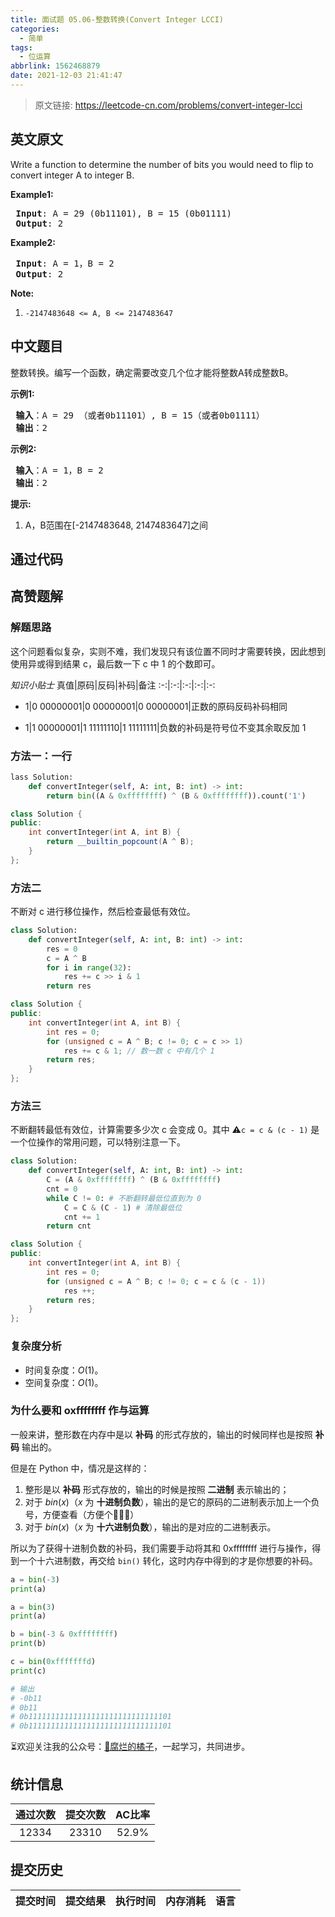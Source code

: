 ```yaml
---
title: 面试题 05.06-整数转换(Convert Integer LCCI)
categories:
  - 简单
tags:
  - 位运算
abbrlink: 1562468879
date: 2021-12-03 21:41:47
---
```


> 原文链接: https://leetcode-cn.com/problems/convert-integer-lcci


## 英文原文
<div><p>Write a function to determine the number of bits you would need to flip to convert integer A to integer B.</p>

<p><strong>Example1:</strong></p>

<pre>
<strong> Input</strong>: A = 29 (0b11101), B = 15 (0b01111)
<strong> Output</strong>: 2
</pre>

<p><strong>Example2:</strong></p>

<pre>
<strong> Input</strong>: A = 1，B = 2
<strong> Output</strong>: 2
</pre>

<p><strong>Note:</strong></p>

<ol>
	<li><code>-2147483648 &lt;= A, B &lt;= 2147483647</code></li>
</ol>
</div>

## 中文题目
<div><p>整数转换。编写一个函数，确定需要改变几个位才能将整数A转成整数B。</p>

<p> <strong>示例1:</strong></p>

<pre>
<strong> 输入</strong>：A = 29 （或者0b11101）, B = 15（或者0b01111）
<strong> 输出</strong>：2
</pre>

<p> <strong>示例2:</strong></p>

<pre>
<strong> 输入</strong>：A = 1，B = 2
<strong> 输出</strong>：2
</pre>

<p> <strong>提示:</strong></p>

<ol>
<li>A，B范围在[-2147483648, 2147483647]之间</li>
</ol>
</div>

## 通过代码
<RecoDemo>
</RecoDemo>


## 高赞题解
### 解题思路
这个问题看似复杂，实则不难，我们发现只有该位置不同时才需要转换，因此想到使用异或得到结果 c，最后数一下 c 中 1 的个数即可。

*知识小贴士*
真值|原码|反码|补码|备注
:-:|:-:|:-:|:-:|:-:
+ 1|0 00000001|0 00000001|0 00000001|正数的原码反码补码相同
- 1|1 00000001|1 11111110|1 11111111|负数的补码是符号位不变其余取反加 1
### 方法一：一行
```python []
lass Solution:
    def convertInteger(self, A: int, B: int) -> int:
        return bin((A & 0xffffffff) ^ (B & 0xffffffff)).count('1')
```
```cpp []
class Solution {
public:
    int convertInteger(int A, int B) {
        return __builtin_popcount(A ^ B);
    }
};
```

### 方法二
不断对 c 进行移位操作，然后检查最低有效位。
```python []
class Solution:
    def convertInteger(self, A: int, B: int) -> int:
        res = 0
        c = A ^ B
        for i in range(32):
            res += c >> i & 1
        return res
```

```cpp []
class Solution {
public:
    int convertInteger(int A, int B) {
        int res = 0;
        for (unsigned c = A ^ B; c != 0; c = c >> 1)
            res += c & 1; // 数一数 c 中有几个 1
        return res;
    }
};
```

### 方法三
不断翻转最低有效位，计算需要多少次 c 会变成 0。其中 ⚠️`c = c & (c - 1)` 是一个位操作的常用问题，可以特别注意一下。
```python []
class Solution:
    def convertInteger(self, A: int, B: int) -> int:
        C = (A & 0xffffffff) ^ (B & 0xffffffff)
        cnt = 0
        while C != 0: # 不断翻转最低位直到为 0
            C = C & (C - 1) # 清除最低位
            cnt += 1
        return cnt
```
```cpp []
class Solution {
public:
    int convertInteger(int A, int B) {
        int res = 0;
        for (unsigned c = A ^ B; c != 0; c = c & (c - 1))
            res ++;
        return res;
    }
};
```
### 复杂度分析
- 时间复杂度：$O(1)$。
- 空间复杂度：$O(1)$。

### 为什么要和 oxffffffff 作与运算
一般来讲，整形数在内存中是以 **补码** 的形式存放的，输出的时候同样也是按照 **补码** 输出的。

但是在 Python 中，情况是这样的：
1. 整形是以 **补码** 形式存放的，输出的时候是按照 **二进制** 表示输出的；
2. 对于 $bin(x)$（$x$ 为 **十进制负数**），输出的是它的原码的二进制表示加上一个负号，方便查看（方便个🔨🔨🔨）
3. 对于 $bin(x)$（$x$ 为 **十六进制负数**），输出的是对应的二进制表示。

所以为了获得十进制负数的补码，我们需要手动将其和 0xffffffff 进行与操作，得到一个十六进制数，再交给 `bin()` 转化，这时内存中得到的才是你想要的补码。 

```python
a = bin(-3)
print(a)

a = bin(3)
print(a)

b = bin(-3 & 0xffffffff)
print(b)

c = bin(0xfffffffd)
print(c)

# 输出
# -0b11
# 0b11
# 0b11111111111111111111111111111101
# 0b11111111111111111111111111111101
```

⏳欢迎关注我的公众号：[🍊腐烂的橘子](https://i.loli.net/2020/04/13/YXqJvPAyN5QSL6t.jpg)，一起学习，共同进步。

## 统计信息
| 通过次数 | 提交次数 | AC比率 |
| :------: | :------: | :------: |
|    12334    |    23310    |   52.9%   |

## 提交历史
| 提交时间 | 提交结果 | 执行时间 |  内存消耗  | 语言 |
| :------: | :------: | :------: | :--------: | :--------: |

